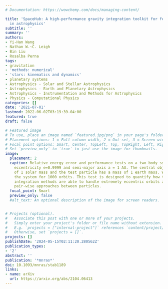 ```yaml
---
# Documentation: https://wowchemy.com/docs/managing-content/

title: 'SpaceHub: A high-performance gravity integration toolkit for few-body problems
  in astrophysics'
subtitle: ''
summary: ''
authors:
- Yi-Han Wang
- Nathan W.~C. Leigh
- Bin Liu
- Rosalba Perna
tags:
- gravitation
- 'methods: numerical'
- 'stars: kinematics and dynamics'
- planetary systems
- Astrophysics - Solar and Stellar Astrophysics
- Astrophysics - Earth and Planetary Astrophysics
- Astrophysics - Instrumentation and Methods for Astrophysics
- Physics - Computational Physics
categories: []
date: '2021-07-01'
lastmod: 2022-06-02T03:19:39-04:00
featured: true
draft: false

# Featured image
# To use, place an image named `featured.jpg/png` in your page's folder.
# Placement options: 1 = Full column width, 2 = Out-set, 3 = Screen-width
# Focal point options: Smart, Center, TopLeft, Top, TopRight, Left, Right, BottomLeft, Bottom, BottomRight
# Set `preview_only` to `true` to just use the image for thumbnails.
image:
  placement: 2
  caption: Relative energy error and performance tests on a two body system with extreme
    eccentricity e=0.9999 and semi-major axis a = 1 AU. The central object has a mass
    of 1 solar mass and the test particle has a mass of 1 earth mass. We integrate
    the system for 1000 orbits. This test is designed to quantify how the different
    integration methods are able to handle extremely eccentric orbits and very close
    pair-wise approaches between particles.
  focal_point: Smart
  preview_only: false
  #alt_text: An optional description of the image for screen readers.


# Projects (optional).
#   Associate this post with one or more of your projects.
#   Simply enter your project's folder or file name without extension.
#   E.g. `projects = ["internal-project"]` references `content/project/deep-learning/index.md`.
#   Otherwise, set `projects = []`.
projects: []
publishDate: '2024-05-15T02:11:20.280562Z'
publication_types:
- '2'
abstract: ''
publication: '*mnras*'
doi: 10.1093/mnras/stab1189
links:
- name: arXiv
  url: https://arxiv.org/abs/2104.06413
---
```

